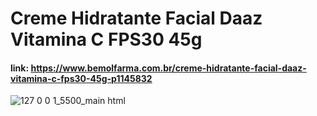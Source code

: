 # Creme Hidratante Facial Daaz Vitamina C FPS30 45g
#### link:  https://www.bemolfarma.com.br/creme-hidratante-facial-daaz-vitamina-c-fps30-45g-p1145832

![127 0 0 1_5500_main html](https://github.com/fabricio-hunt/Daaz-6023212/assets/87333479/fc7c7c2d-ce3b-410d-8917-08120644c160)
